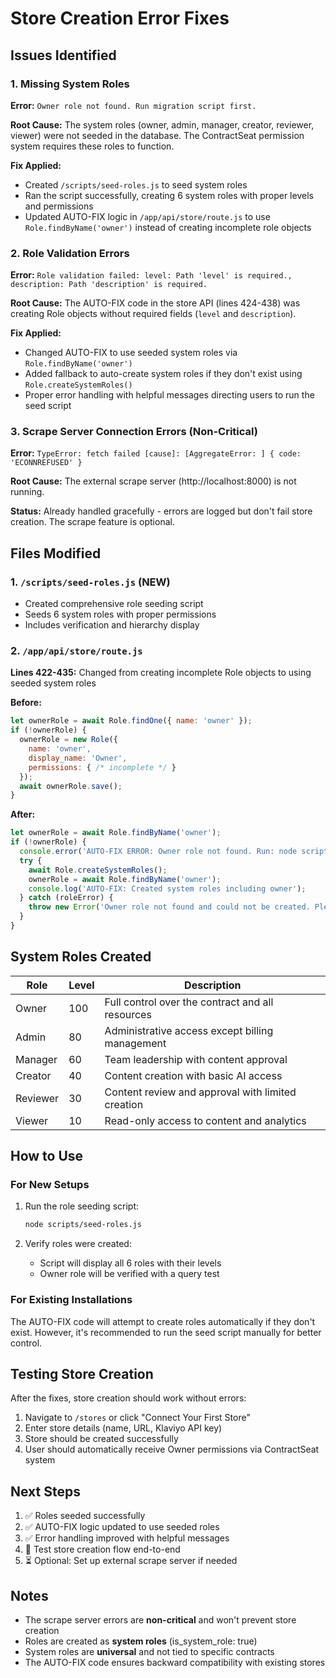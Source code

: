 # Store Creation Error Fixes

## Issues Identified

### 1. **Missing System Roles**
**Error:** `Owner role not found. Run migration script first.`

**Root Cause:** The system roles (owner, admin, manager, creator, reviewer, viewer) were not seeded in the database. The ContractSeat permission system requires these roles to function.

**Fix Applied:**
- Created `/scripts/seed-roles.js` to seed system roles
- Ran the script successfully, creating 6 system roles with proper levels and permissions
- Updated AUTO-FIX logic in `/app/api/store/route.js` to use `Role.findByName('owner')` instead of creating incomplete role objects

### 2. **Role Validation Errors**
**Error:** `Role validation failed: level: Path 'level' is required., description: Path 'description' is required.`

**Root Cause:** The AUTO-FIX code in the store API (lines 424-438) was creating Role objects without required fields (`level` and `description`).

**Fix Applied:**
- Changed AUTO-FIX to use seeded system roles via `Role.findByName('owner')`
- Added fallback to auto-create system roles if they don't exist using `Role.createSystemRoles()`
- Proper error handling with helpful messages directing users to run the seed script

### 3. **Scrape Server Connection Errors (Non-Critical)**
**Error:** `TypeError: fetch failed [cause]: [AggregateError: ] { code: 'ECONNREFUSED' }`

**Root Cause:** The external scrape server (http://localhost:8000) is not running.

**Status:** Already handled gracefully - errors are logged but don't fail store creation. The scrape feature is optional.

## Files Modified

### 1. `/scripts/seed-roles.js` (NEW)
- Created comprehensive role seeding script
- Seeds 6 system roles with proper permissions
- Includes verification and hierarchy display

### 2. `/app/api/store/route.js`
**Lines 422-435:** Changed from creating incomplete Role objects to using seeded system roles

**Before:**
```javascript
let ownerRole = await Role.findOne({ name: 'owner' });
if (!ownerRole) {
  ownerRole = new Role({
    name: 'owner',
    display_name: 'Owner',
    permissions: { /* incomplete */ }
  });
  await ownerRole.save();
}
```

**After:**
```javascript
let ownerRole = await Role.findByName('owner');
if (!ownerRole) {
  console.error('AUTO-FIX ERROR: Owner role not found. Run: node scripts/seed-roles.js');
  try {
    await Role.createSystemRoles();
    ownerRole = await Role.findByName('owner');
    console.log('AUTO-FIX: Created system roles including owner');
  } catch (roleError) {
    throw new Error('Owner role not found and could not be created. Please run: node scripts/seed-roles.js');
  }
}
```

## System Roles Created

| Role     | Level | Description                                                  |
|----------|-------|--------------------------------------------------------------|
| Owner    | 100   | Full control over the contract and all resources            |
| Admin    | 80    | Administrative access except billing management              |
| Manager  | 60    | Team leadership with content approval                        |
| Creator  | 40    | Content creation with basic AI access                        |
| Reviewer | 30    | Content review and approval with limited creation            |
| Viewer   | 10    | Read-only access to content and analytics                    |

## How to Use

### For New Setups
1. Run the role seeding script:
   ```bash
   node scripts/seed-roles.js
   ```

2. Verify roles were created:
   - Script will display all 6 roles with their levels
   - Owner role will be verified with a query test

### For Existing Installations
The AUTO-FIX code will attempt to create roles automatically if they don't exist. However, it's recommended to run the seed script manually for better control.

## Testing Store Creation

After the fixes, store creation should work without errors:

1. Navigate to `/stores` or click "Connect Your First Store"
2. Enter store details (name, URL, Klaviyo API key)
3. Store should be created successfully
4. User should automatically receive Owner permissions via ContractSeat system

## Next Steps

1. ✅ Roles seeded successfully
2. ✅ AUTO-FIX logic updated to use seeded roles
3. ✅ Error handling improved with helpful messages
4. 🔄 Test store creation flow end-to-end
5. ⏳ Optional: Set up external scrape server if needed

## Notes

- The scrape server errors are **non-critical** and won't prevent store creation
- Roles are created as **system roles** (is_system_role: true)
- System roles are **universal** and not tied to specific contracts
- The AUTO-FIX code ensures backward compatibility with existing stores
